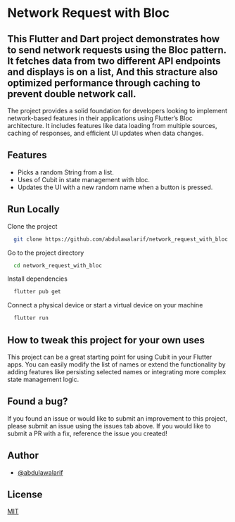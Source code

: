 
# Network Request with Bloc

## This Flutter and Dart project demonstrates how to send network requests using the Bloc pattern. It fetches data from two different API endpoints and displays is on a list, And this stracture also optimized performance through caching to prevent double network call.

The project provides a solid foundation for developers looking to implement network-based features in their applications using Flutter’s Bloc architecture. It includes features like data loading from multiple sources, caching of responses, and efficient UI updates when data changes.

## Features
* Picks a random String from a list.
* Uses of Cubit in  state management with bloc.
* Updates the UI with a new random name when a button is pressed.



## Run Locally

Clone the project

```bash
  git clone https://github.com/abdulawalarif/network_request_with_bloc.git
```

Go to the project directory

```bash
  cd network_request_with_bloc
```

Install dependencies

```bash
  flutter pub get
```

Connect a physical device or start a virtual device on your machine

```bash
  flutter run
```



## How to tweak this project for your own uses

This project can be a great starting point for using Cubit in your Flutter apps. You can easily modify the list of names or extend the functionality by adding features like persisting selected names or integrating more complex state management logic.

## Found a bug?

If you found an issue or would like to submit an improvement to this project,
please submit an issue using the issues tab above. If you would like to submit a PR with a fix, reference the issue you created!


## Author

- [@abdulawalarif](https://github.com/abdulawalarif)
  
## License

[MIT](https://choosealicense.com/licenses/mit/)


